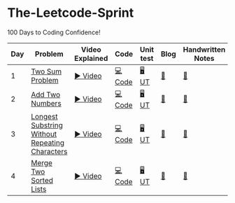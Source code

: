 # The-Leetcode-Sprint

100 Days to Coding Confidence! 


|  Day  | Problem         |  Video Explained |  Code               | Unit test           |    Blog      | Handwritten Notes       |  Time complexity    | Space complexity|
|-------|---------------- | ---------------  |   --------------    | ---------------     | ----------------          | --------------- | --------------- |  --------------- | 
1 | [Two Sum Problem](https://leetcode.com/problems/two-sum/description/) | [▶️ Video](https://youtu.be/U_BZKRwOI50) |[💻 Code](https://github.com/skjha1/The-Leetcode-Sprint/blob/main/Day%201/TWO_SUM/two_sum.java)  | [🖥️ UT](https://github.com/skjha1/The-Leetcode-Sprint/blob/main/Day%201/TWO_SUM/UnitTest_two_sum.java) | [ 📝](https://github.com/skjha1/The-Leetcode-Sprint/blob/main/Day%201/two_sum.md)     | [:blue_book:](#)   | _O(n)_       | _O(n)_          |
2 | [Add Two Numbers](https://leetcode.com/problems/add-two-numbers/description/) | [▶️ Video](https://youtu.be/ZCXGW_PB2sM) |[💻 Code](https://github.com/skjha1/The-Leetcode-Sprint/blob/main/Day%202/Add_two_number.java)  | [🖥️ UT](https://github.com/skjha1/The-Leetcode-Sprint/blob/main/Day%202/AddTwoNumberTest.java) | [ 📝 ](https://github.com/skjha1/The-Leetcode-Sprint/blob/main/Day%202/Add_Two_Numbers.md)     | [:blue_book:](#)   | _O(max(m, n))_       | _O(max(m, n))_          |
3 | [Longest Substring Without Repeating Characters](https://leetcode.com/problems/longest-substring-without-repeating-characters/description/) | [▶️ Video](https://youtu.be/sTUyMVlaOro) |[💻 Code](https://github.com/skjha1/The-Leetcode-Sprint/blob/main/Day%203/Longest%20Substring%20Without%20Repeating%20Characters.java)  | [🖥️ UT](https://github.com/skjha1/The-Leetcode-Sprint/blob/main/Day%203/LongestSubstringWithoutRepeatingTest.java) | [ 📝 ](https://github.com/skjha1/The-Leetcode-Sprint/blob/main/Day%202/Add_Two_Numbers.md)     | [:blue_book:](https://drive.google.com/file/d/1nwv4ZAAAbZrUVi8Po49grzYiJo39ibSw/view?usp=sharing)   | _O(n)_       | _O(mix(m, n))_          |
4 | [Merge Two Sorted Lists](https://leetcode.com/problems/merge-two-sorted-lists/description/) | [▶️ Video](#) |[💻 Code](#)  | [🖥️ UT](#) | [ 📝 ](#)     | [:blue_book:](#)   | _O(n)_       | _O(mix(m, n))_          |






